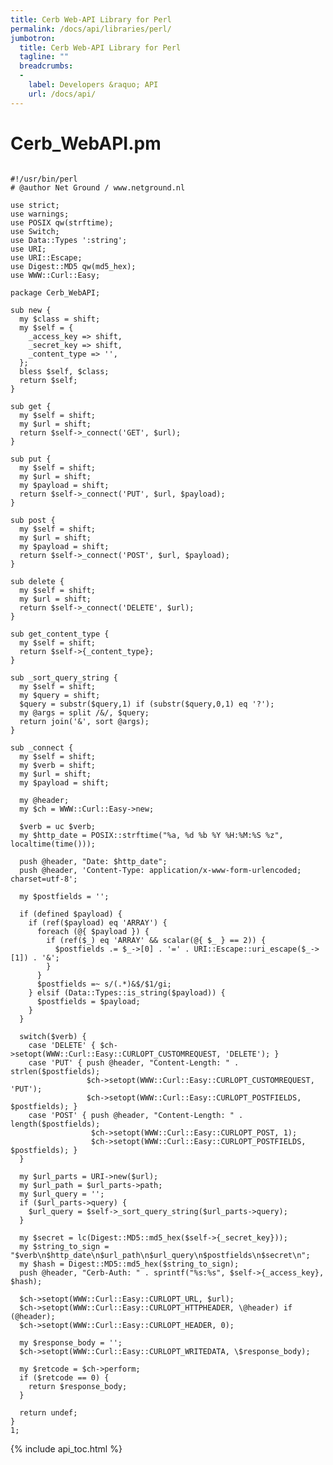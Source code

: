```yaml
---
title: Cerb Web-API Library for Perl
permalink: /docs/api/libraries/perl/
jumbotron:
  title: Cerb Web-API Library for Perl
  tagline: ""
  breadcrumbs:
  -
    label: Developers &raquo; API
    url: /docs/api/
---
```


# Cerb_WebAPI.pm

<pre>
<code class="language-perl">
#!/usr/bin/perl
# @author Net Ground / www.netground.nl

use strict;
use warnings;
use POSIX qw(strftime);
use Switch;
use Data::Types ':string';
use URI;
use URI::Escape;
use Digest::MD5 qw(md5_hex);
use WWW::Curl::Easy;

package Cerb_WebAPI;

sub new {
  my $class = shift;
  my $self = {
    _access_key => shift,
    _secret_key => shift,
    _content_type => '',
  };
  bless $self, $class;
  return $self;
}

sub get {
  my $self = shift;
  my $url = shift;
  return $self->_connect('GET', $url);
}

sub put {
  my $self = shift;
  my $url = shift;
  my $payload = shift;
  return $self->_connect('PUT', $url, $payload);
}

sub post {
  my $self = shift;
  my $url = shift;
  my $payload = shift;
  return $self->_connect('POST', $url, $payload);
}

sub delete {
  my $self = shift;
  my $url = shift;
  return $self->_connect('DELETE', $url);
}

sub get_content_type {
  my $self = shift;
  return $self->{_content_type};
}

sub _sort_query_string {
  my $self = shift;
  my $query = shift;
  $query = substr($query,1) if (substr($query,0,1) eq '?');
  my @args = split /&/, $query;
  return join('&', sort @args);
}

sub _connect {
  my $self = shift;
  my $verb = shift;
  my $url = shift;
  my $payload = shift;

  my @header;
  my $ch = WWW::Curl::Easy->new;

  $verb = uc $verb;
  my $http_date = POSIX::strftime("%a, %d %b %Y %H:%M:%S %z", localtime(time()));

  push @header, "Date: $http_date";
  push @header, 'Content-Type: application/x-www-form-urlencoded; charset=utf-8';

  my $postfields = '';

  if (defined $payload) {
    if (ref($payload) eq 'ARRAY') {
      foreach (@{ $payload }) {
        if (ref($_) eq 'ARRAY' && scalar(@{ $_ } == 2)) {
          $postfields .= $_->[0] . '=' . URI::Escape::uri_escape($_->[1]) . '&';
        }
      }
      $postfields =~ s/(.*)&$/$1/gi;
    } elsif (Data::Types::is_string($payload)) {
      $postfields = $payload;
    }
  }

  switch($verb) {
    case 'DELETE' { $ch->setopt(WWW::Curl::Easy::CURLOPT_CUSTOMREQUEST, 'DELETE'); }
    case 'PUT' { push @header, "Content-Length: " . strlen($postfields);
                 $ch->setopt(WWW::Curl::Easy::CURLOPT_CUSTOMREQUEST, 'PUT');
                 $ch->setopt(WWW::Curl::Easy::CURLOPT_POSTFIELDS, $postfields); }
    case 'POST' { push @header, "Content-Length: " . length($postfields);
                  $ch->setopt(WWW::Curl::Easy::CURLOPT_POST, 1);
                  $ch->setopt(WWW::Curl::Easy::CURLOPT_POSTFIELDS, $postfields); }
  }

  my $url_parts = URI->new($url);
  my $url_path = $url_parts->path;
  my $url_query = '';
  if ($url_parts->query) {
    $url_query = $self->_sort_query_string($url_parts->query);
  }

  my $secret = lc(Digest::MD5::md5_hex($self->{_secret_key}));
  my $string_to_sign = "$verb\n$http_date\n$url_path\n$url_query\n$postfields\n$secret\n";
  my $hash = Digest::MD5::md5_hex($string_to_sign);
  push @header, "Cerb-Auth: " . sprintf("%s:%s", $self->{_access_key}, $hash);

  $ch->setopt(WWW::Curl::Easy::CURLOPT_URL, $url);
  $ch->setopt(WWW::Curl::Easy::CURLOPT_HTTPHEADER, \@header) if (@header);
  $ch->setopt(WWW::Curl::Easy::CURLOPT_HEADER, 0);

  my $response_body = '';
  $ch->setopt(WWW::Curl::Easy::CURLOPT_WRITEDATA, \$response_body);

  my $retcode = $ch->perform;
  if ($retcode == 0) {
    return $response_body;
  }

  return undef;
}
1;</code>
</pre>

{% include api_toc.html %}